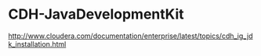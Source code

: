 # CDH-JavaDevelopmentKit

http://www.cloudera.com/documentation/enterprise/latest/topics/cdh_ig_jdk_installation.html
